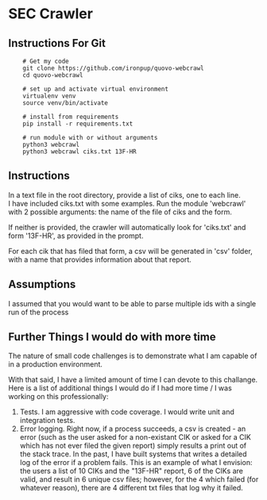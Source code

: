 # SEC Crawler

## Instructions For Git
        # Get my code
        git clone https://github.com/ironpup/quovo-webcrawl
        cd quovo-webcrawl

        # set up and activate virtual environment
        virtualenv venv
        source venv/bin/activate

        # install from requirements
        pip install -r requirements.txt

        # run module with or without arguments
        python3 webcrawl
        python3 webcrawl ciks.txt 13F-HR

## Instructions
In a text file in the root directory, provide a list of ciks, one to each line.  
I have included ciks.txt with some examples.
Run the module 'webcrawl' with 2 possible arguments:
the name of the file of ciks and the form.

If neither is provided, the crawler will automatically look for 'ciks.txt' and form '13F-HR', as provided
in the prompt.

For each cik that has filed that form, a csv will be generated in 'csv' folder, with a name that provides information about that report.

## Assumptions
I assumed that you would want to be able to parse multiple ids with a single run of the process

## Further Things I would do with more time
The nature of small code challenges is to demonstrate what I am capable of in a production environment.

With that said, I have a limited amount of time I can devote to this challange.  
Here is a list of additional things I would do if I had more time / I was working on this professionally:

1.  Tests.  I am aggressive with code coverage.  I would write unit and integration tests.  
2.  Error logging.  Right now, if a process succeeds, a csv is created - an error (such as the user asked for a non-existant CIK or asked for a CIK which has not ever filed the given report) simply results a print out of the stack trace.  In the past, I have built systems that writes a detailed log of the error if a problem fails.  This is an example of what I envision: the users a list of 10 CIKs and the "13F-HR" report, 6 of the CIKs are valid, and result in 6 unique csv files; however, for the 4 which failed (for whatever reason), there are 4 different txt files that log why it failed.
